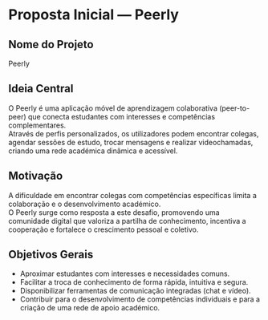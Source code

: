 # Proposta Inicial — Peerly

## Nome do Projeto
Peerly

## Ideia Central
O Peerly é uma aplicação móvel de aprendizagem colaborativa (peer-to-peer) que conecta estudantes com interesses e competências complementares.  
Através de perfis personalizados, os utilizadores podem encontrar colegas, agendar sessões de estudo, trocar mensagens e realizar videochamadas, criando uma rede académica dinâmica e acessível.

## Motivação
A dificuldade em encontrar colegas com competências específicas limita a colaboração e o desenvolvimento académico.  
O Peerly surge como resposta a este desafio, promovendo uma comunidade digital que valoriza a partilha de conhecimento, incentiva a cooperação e fortalece o crescimento pessoal e coletivo.

## Objetivos Gerais
- Aproximar estudantes com interesses e necessidades comuns.  
- Facilitar a troca de conhecimento de forma rápida, intuitiva e segura.  
- Disponibilizar ferramentas de comunicação integradas (chat e vídeo).  
- Contribuir para o desenvolvimento de competências individuais e para a criação de uma rede de apoio académico.
